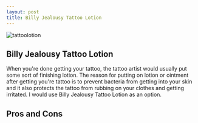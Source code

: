 ```yaml
---
layout: post
title: Billy Jealousy Tattoo Lotion
---
```


![tattoolotion](tattoolotion.jpg)

## Billy Jealousy Tattoo Lotion

 When you're done getting your tattoo, the tattoo artist would usually put some sort of finishing lotion. The reason for putting on lotion or ointment after getting you're tattoo is to prevent bacteria from getting into your skin and it also protects the tattoo from rubbing on your clothes and getting irritated. I would use Billy Jealousy Tattoo Lotion as an option.


## Pros and Cons



